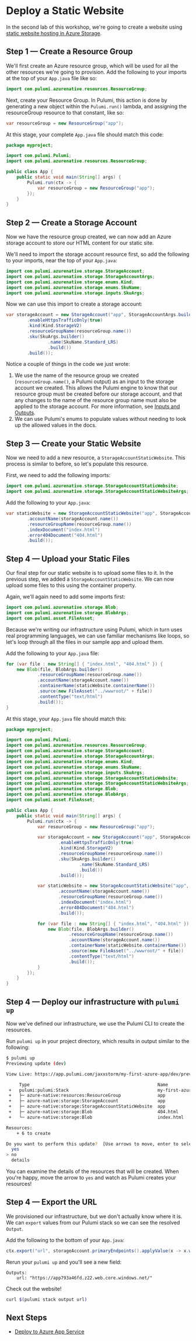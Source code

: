 # Deploy a Static Website

In the second lab of this workshop, we're going to create a website using [static website hosting in Azure Storage](https://docs.microsoft.com/en-us/azure/storage/blobs/storage-blob-static-website).

## Step 1 &mdash; Create a Resource Group

We'll first create an Azure resource group, which will be used for all the other resources we're going to provision. Add the following to your imports at the top of your `App.java` file like so:

```java
import com.pulumi.azurenative.resources.ResourceGroup;
```

Next, create your Resource Group. In Pulumi, this action is done by generating a new object within the `Pulumi.run()` lambda, and assigning the resourceGroup resource to that constant, like so:

```java
var resourceGroup = new ResourceGroup("app");
```

At this stage, your complete `App.java` file should match this code:

```java
package myproject;

import com.pulumi.Pulumi;
import com.pulumi.azurenative.resources.ResourceGroup;

public class App {
    public static void main(String[] args) {
        Pulumi.run(ctx -> {
            var resourceGroup = new ResourceGroup("app");
        });
    }
}
```

## Step 2 &mdash; Create a Storage Account

Now we have the resource group created, we can now add an Azure storage account to store our HTML content for our static site.

We'll need to import the storage account resource first, so add the following to your imports, near the top of your `App.java`:

```java
import com.pulumi.azurenative.storage.StorageAccount;
import com.pulumi.azurenative.storage.StorageAccountArgs;
import com.pulumi.azurenative.storage.enums.Kind;
import com.pulumi.azurenative.storage.enums.SkuName;
import com.pulumi.azurenative.storage.inputs.SkuArgs;
```

Now we can use this import to create a storage account:

```java
var storageAccount = new StorageAccount("app", StorageAccountArgs.builder()
        .enableHttpsTrafficOnly(true)
        .kind(Kind.StorageV2)
        .resourceGroupName(resourceGroup.name())
        .sku(SkuArgs.builder()
                .name(SkuName.Standard_LRS)
                .build())
        .build());
```

Notice a couple of things in the code we just wrote:

1. We use the name of the resource group we created (`resourceGroup.name()`, a Pulumi output) as an input to the storage account we created. This allows the Pulumi engine to know that our resource group must be created before our storage account, and that any changes to the name of the resource group name must also be applied to the storage account. For more information, see [Inputs and Outputs](https://www.pulumi.com/docs/intro/concepts/inputs-outputs/).
1. We can use Pulumi's enums to populate values without needing to look up the allowed values in the docs.

## Step 3 &mdash; Create your Static Website

Now we need to add a new resource, a `StorageAccountStaticWebsite`. This process is similar to before, so let's populate this resource.

First, we need to add the following imports:

```java
import com.pulumi.azurenative.storage.StorageAccountStaticWebsite;
import com.pulumi.azurenative.storage.StorageAccountStaticWebsiteArgs;
```

Add the following to your `App.java`:

```java
var staticWebsite = new StorageAccountStaticWebsite("app", StorageAccountStaticWebsiteArgs.builder()
        .accountName(storageAccount.name())
        .resourceGroupName(resourceGroup.name())
        .indexDocument("index.html")
        .error404Document("404.html")
        .build());
```

## Step 4 &mdash; Upload your Static Files

Our final step for our static website is to upload some files to it. In the previous step, we added a `StorageAccountStaticWebsite`. We can now upload some files to this using the container property.

Again, we'll again need to add some imports first:

```java
import com.pulumi.azurenative.storage.Blob;
import com.pulumi.azurenative.storage.BlobArgs;
import com.pulumi.asset.FileAsset;
```

Because we're writing our infrastructure using Pulumi, which in turn uses real programming languages, we can use familiar mechanisms like loops, so let's loop through all the files in our sample app and upload them.

Add the following to your `App.java` file:

```java
for (var file : new String[] { "index.html", "404.html" }) {
    new Blob(file, BlobArgs.builder()
            .resourceGroupName(resourceGroup.name())
            .accountName(storageAccount.name())
            .containerName(staticWebsite.containerName())
            .source(new FileAsset("../wwwroot/" + file))
            .contentType("text/html")
            .build());
}
```

At this stage, your `App.java` file should match this:

```java
package myproject;

import com.pulumi.Pulumi;
import com.pulumi.azurenative.resources.ResourceGroup;
import com.pulumi.azurenative.storage.StorageAccount;
import com.pulumi.azurenative.storage.StorageAccountArgs;
import com.pulumi.azurenative.storage.enums.Kind;
import com.pulumi.azurenative.storage.enums.SkuName;
import com.pulumi.azurenative.storage.inputs.SkuArgs;
import com.pulumi.azurenative.storage.StorageAccountStaticWebsite;
import com.pulumi.azurenative.storage.StorageAccountStaticWebsiteArgs;
import com.pulumi.azurenative.storage.Blob;
import com.pulumi.azurenative.storage.BlobArgs;
import com.pulumi.asset.FileAsset;

public class App {
    public static void main(String[] args) {
        Pulumi.run(ctx -> {
            var resourceGroup = new ResourceGroup("app");

            var storageAccount = new StorageAccount("app", StorageAccountArgs.builder()
                    .enableHttpsTrafficOnly(true)
                    .kind(Kind.StorageV2)
                    .resourceGroupName(resourceGroup.name())
                    .sku(SkuArgs.builder()
                            .name(SkuName.Standard_LRS)
                            .build())
                    .build());

            var staticWebsite = new StorageAccountStaticWebsite("app", StorageAccountStaticWebsiteArgs.builder()
                    .accountName(storageAccount.name())
                    .resourceGroupName(resourceGroup.name())
                    .indexDocument("index.html")
                    .error404Document("404.html")
                    .build());

            for (var file : new String[] { "index.html", "404.html" }) {
                new Blob(file, BlobArgs.builder()
                        .resourceGroupName(resourceGroup.name())
                        .accountName(storageAccount.name())
                        .containerName(staticWebsite.containerName())
                        .source(new FileAsset("../wwwroot/" + file))
                        .contentType("text/html")
                        .build());
            }
        });
    }
}
```

## Step 4 &mdash; Deploy our infrastructure with `pulumi up`

Now we've defined our infrastructure, we use the Pulumi CLI to create the resources.

Run `pulumi up` in your project directory, which results in output similar to the following:

```bash
$ pulumi up
Previewing update (dev)

View Live: https://app.pulumi.com/jaxxstorm/my-first-azure-app/dev/previews/0978b65c-1918-43eb-8969-68540516660c

     Type                                                 Name                    Plan
 +   pulumi:pulumi:Stack                                  my-first-azure-app-dev  create
 +   ├─ azure-native:resources:ResourceGroup              app                     create
 +   ├─ azure-native:storage:StorageAccount               app                     create
 +   ├─ azure-native:storage:StorageAccountStaticWebsite  app                     create
 +   ├─ azure-native:storage:Blob                         404.html                create
 +   └─ azure-native:storage:Blob                         index.html              create

Resources:
    + 6 to create

Do you want to perform this update?  [Use arrows to move, enter to select, type to filter]
  yes
> no
  details
```

You can examine the details of the resources that will be created. When you're happy, move the arrow to `yes` and watch as Pulumi creates your resources!

## Step 4 &mdash; Export the URL

We provisioned our infrastructure, but we don't actually know where it is. We can `export` values from our Pulumi stack so we can see the resolved `Output`.

Add the following to the bottom of your `App.java`:

```java
ctx.export("url", storageAccount.primaryEndpoints().applyValue(x -> x.web()));
```

Rerun your `pulumi up` and you'll see a new field:

```text
Outputs:
    url: "https://app793a46fd.z22.web.core.windows.net/"
```

Check out the website!

```bash
curl $(pulumi stack output url)
```

## Next Steps

* [Deploy to Azure App Service](../lab-03/README.md)
